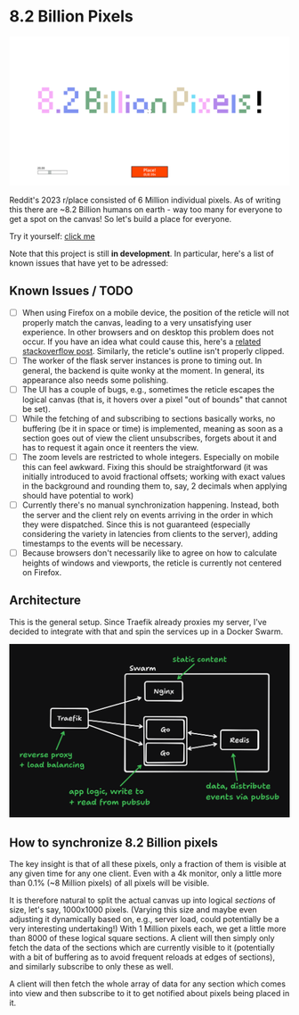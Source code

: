 # 8.2 Billion Pixels

![Screenshot of the website. "8.2 Billion Pixels" has been written as pixel art on the canvas in various pastel colors](/imgs/example_screenshot.png)

Reddit's 2023 r/place consisted of 6 Million individual pixels. As of writing this there are ~8.2 Billion humans on earth - way too many for everyone to get a spot on the canvas! So let's build a place for everyone.

Try it yourself: [click me](https://bipix.m-amthor.com)

Note that this project is still **in development**. In particular, here's a list of known issues that have yet to be adressed:

## Known Issues / TODO

-   [ ] When using Firefox on a mobile device, the position of the reticle will not properly match the canvas, leading to a very unsatisfying user experience. In other browsers and on desktop this problem does not occur. If you have an idea what could cause this, here's a [related stackoverflow post](https://stackoverflow.com/questions/79057124/canvas-content-escapes-canvas-on-mobile-in-firefox). Similarly, the reticle's outline isn't properly clipped.
-   [ ] The worker of the flask server instances is prone to timing out. In general, the backend is quite wonky at the moment. In general, its appearance also needs some polishing.
-   [ ] The UI has a couple of bugs, e.g., sometimes the reticle escapes the logical canvas (that is, it hovers over a pixel "out of bounds" that cannot be set).
-   [ ] While the fetching of and subscribing to sections basically works, no buffering (be it in space or time) is implemented, meaning as soon as a section goes out of view the client unsubscribes, forgets about it and has to request it again once it reenters the view.
-   [ ] The zoom levels are restricted to whole integers. Especially on mobile this can feel awkward. Fixing this should be straightforward (it was initially introduced to avoid fractional offsets; working with exact values in the background and rounding them to, say, 2 decimals when applying should have potential to work)
-   [ ] Currently there's no manual synchronization happening. Instead, both the server and the client rely on events arriving in the order in which they were dispatched. Since this is not guaranteed (especially considering the variety in latencies from clients to the server), adding timestamps to the events will be necessary.
-   [ ] Because browsers don't necessarily like to agree on how to calculate heights of windows and viewports, the reticle is currently not centered on Firefox.

## Architecture

This is the general setup. Since Traefik already proxies my server, I've decided to integrate with that and spin the services up in a Docker Swarm.

![Traefik in front of a Docker Swarm, with nginx serving static content and flask processing updates and storing data in redis, publishing events via pubsub.](/imgs/architecture_overview_dark.png)

## How to synchronize 8.2 Billion pixels

The key insight is that of all these pixels, only a fraction of them is visible at any given time for any one client. Even with a 4k monitor, only a little more than 0.1% (~8 Million pixels) of all pixels will be visible.

It is therefore natural to split the actual canvas up into logical _sections_ of size, let's say, 1000x1000 pixels. (Varying this size and maybe even adjusting it dynamically based on, e.g., server load, could potentially be a very interesting undertaking!) With 1 Million pixels each, we get a little more than 8000 of these logical square sections. A client will then simply only fetch the data of the sections which are currently visible to it (potentially with a bit of buffering as to avoid frequent reloads at edges of sections), and similarly subscribe to only these as well.

A client will then fetch the whole array of data for any section which comes into view and then subscribe to it to get notified about pixels being placed in it.
